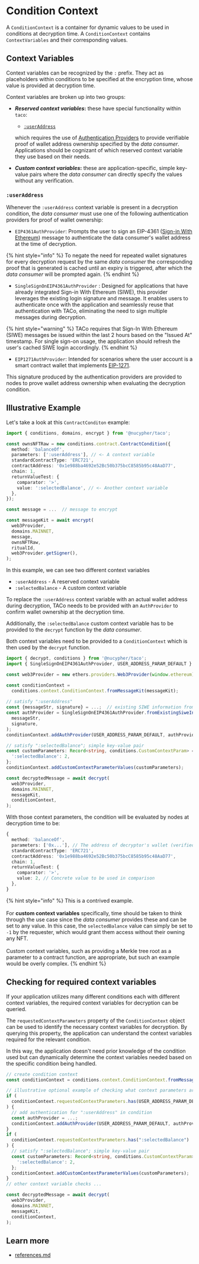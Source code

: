 # Condition Context

A `ConditionContext` is a container for dynamic values to be used in conditions at decryption time.  A `ConditionContext` contains `ContextVariables` and their corresponding values.

## Context Variables

Context variables can be recognized by the `:` prefix. They act as placeholders within conditions to be specified at the encryption time, whose value is provided at decryption time.&#x20;

Context variables are broken up into two groups:

*   _**Reserved context variables**_**:** these have special functionality within `taco`:

    * [`:userAddress`](conditioncontext-and-context-variables.md#useraddress)

    which requires the use of [Authentication Providers](./) to provide verifiable proof of wallet address ownership specified by the _data consumer_. Applications should be cognizant of which reserved context variable they use based on their needs.
* _**Custom context variables**_**:**  these are application-specific, simple key-value pairs where the _data consumer_ can directly specify the values without any verification.

### `:userAddress`

Whenever the `:userAddress` context variable is present in a decryption condition, the _data consumer_ must use one of the following authentication providers for proof of wallet ownership:

* `EIP4361AuthProvider`: Prompts the user to sign an EIP-4361 ([Sign-in With Ethereum](https://docs.login.xyz/general-information/siwe-overview/eip-4361)) message to authenticate the data consumer's wallet address at the time of decryption.

{% hint style="info" %}
To negate the need for repeated wallet signatures for every decryption request by the same _data consumer_ the corresponding proof that is generated is cached until an expiry is triggered, after which the _data consumer_ will be prompted again.&#x20;
{% endhint %}

* `SingleSignOnEIP4361AuthProvider` : Designed for applications that have already integrated Sign-in With Ethereum (SIWE), this provider leverages the existing login signature and message. It enables users to authenticate once with the application and seamlessly reuse that authentication with TACo, eliminating the need to sign multiple messages during decryption.

{% hint style="warning" %}
TACo requires that Sign-In With Ethereum (SIWE) messages be issued within the last 2 hours based on the "Issued At" timestamp. For single sign-on usage, the application should refresh the user's cached SIWE login accordingly.
{% endhint %}

* `EIP1271AuthProvider`: Intended for scenarios where the user account is a smart contract wallet that implements [EIP-1271](https://eips.ethereum.org/EIPS/eip-1271).

This signature produced by the authentication providers are provided to nodes to prove wallet address ownership when evaluating the decryption condition.

## Illustrative Example

Let's take a look at this `ContractConditon` example:

```typescript
import { conditions, domains, encrypt } from '@nucypher/taco';

const ownsNFTRaw = new conditions.contract.ContractCondition({
  method: 'balanceOf',
  parameters: [':userAddress'], // <- A context variable
  standardContractType: 'ERC721',
  contractAddress: '0x1e988ba4692e52Bc50b375bcC8585b95c48AaD77',
  chain: 1,
  returnValueTest: {
    comparator: '>',
    value: ':selectedBalance', // <- Another context variable
  },
});

const message = ...  // message to encrypt

const messageKit = await encrypt(
  web3Provider,
  domains.MAINNET,
  message,
  ownsNFTRaw,
  ritualId,
  web3Provider.getSigner(),
);
```

In this example, we can see two different context variables

* `:userAddress` - A reserved context variable
* `:selectedBalance` - A custom context variable

To replace the `:userAddress` context variable with an actual wallet address during decryption, TACo needs to be provided with an `AuthProvider` to confirm wallet ownership at the decryption time.

Additionally, the `:selectedBalance` custom context variable has to be provided to the `decrypt` function by the _data consumer_.

Both context variables need to be provided to a `ConditionContext` which is then used by the `decrypt` function.

```typescript
import { decrypt, conditions } from '@nucypher/taco';
import { SingleSignOnEIP4361AuthProvider, USER_ADDRESS_PARAM_DEFAULT } from '@nucypher/taco-auth';

const web3Provider = new ethers.providers.Web3Provider(window.ethereum);

const conditionContext =
  conditions.context.ConditionContext.fromMessageKit(messageKit);
  
// satisfy ":userAddress"
const {messageStr, signature} = ...;  // existing SIWE information from application  
const authProvider = SingleSignOnEIP4361AuthProvider.fromExistingSiweInfo(
  messageStr,
  signature,
);
conditionContext.addAuthProvider(USER_ADDRESS_PARAM_DEFAULT, authProvider);

// satisfy ":selectedBalance"; simple key-value pair
const customParameters: Record<string, conditions.CustomContextParam> = {
  ':selectedBalance': 2,
};
conditionContext.addCustomContextParameterValues(customParameters);

const decryptedMessage = await decrypt(
  web3Provider,
  domains.MAINNET,
  messageKit,
  conditionContext,
);
```

With those context parameters, the condition will be evaluated by nodes at decryption time to be:

```typescript
{
  method: 'balanceOf',
  parameters: ['0x...'], // The address of decryptor's wallet (verified via signature)
  standardContractType: 'ERC721',
  contractAddress: '0x1e988ba4692e52Bc50b375bcC8585b95c48AaD77',
  chain: 1,
  returnValueTest: {
    comparator: '>',
    value: 2, // Concrete value to be used in comparison
  },
}
```

{% hint style="info" %}
This is a contrived example. \
\
For **custom context variables** specifically, time should be taken to think through the use case since the _data consumer_ provides these and can be set to any value. In this case, the `selectedBalance`  value can simply be set to `-1` by the requester, which would grant them access without their owning any NFT.\
\
Custom context variables, such as providing a Merkle tree root as a parameter to a contract function, are appropriate, but such an example would be overly complex.
{% endhint %}

## Checking for required context variables

If your application utilizes many different conditions each with different context variables, the required context variables for decryption can be queried.&#x20;

The `requestedContextParameters` property of the `ConditionContext` object can be used to identify the necessary context variables for decryption. By querying this property, the application can understand the context variables required for the relevant condition.

In this way, the application doesn't need prior knowledge of the condition used but can dynamically determine the context variables needed based on the specific condition being handled.

```typescript
// create condition context
const conditionContext = conditions.context.ConditionContext.fromMessageKit(messageKit);

// illustrative optional example of checking what context parameters are required
if (
  conditionContext.requestedContextParameters.has(USER_ADDRESS_PARAM_DEFAULT)
) {
  // add authentication for ":userAddress" in condition
  const authProvider = ...;
  conditionContext.addAuthProvider(USER_ADDRESS_PARAM_DEFAULT, authProvider);
}
if (
  conditionContext.requestedContextParameters.has(":selectedBalance")
) {  
  // satisfy ":selectedBalance"; simple key-value pair
  const customParameters: Record<string, conditions.CustomContextParam> = {
    ':selectedBalance': 2,
  };
  conditionContext.addCustomContextParameterValues(customParameters);
}
// other context variable checks ...

const decryptedMessage = await decrypt(
  web3Provider,
  domains.MAINNET,
  messageKit,
  conditionContext,
);
```

## Learn more&#x20;

* [references.md](../references.md "mention")
